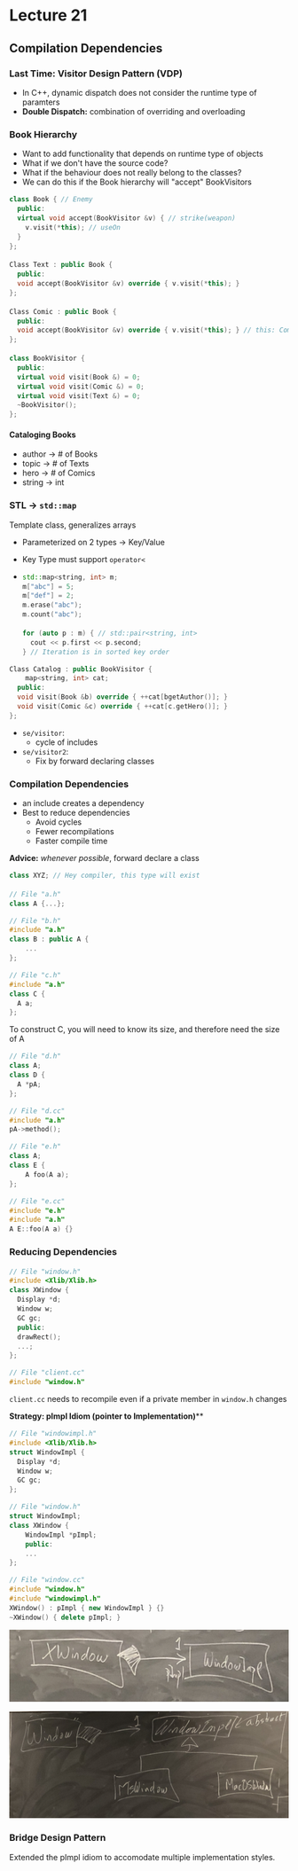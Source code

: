 # Lecture 21

## Compilation Dependencies

### Last Time: Visitor Design Pattern (VDP)

- In C++, dynamic dispatch does not consider the runtime type of paramters
- **Double Dispatch:** combination of overriding and overloading 



### Book Hierarchy

- Want to add functionality that depends on runtime type of objects
- What if we don't have the source code?
- What if the behaviour does not really belong to the classes?
- We can do this if the Book hierarchy will "accept" BookVisitors

```cpp
class Book { // Enemy
  public:
  virtual void accept(BookVisitor &v) { // strike(weapon)
    v.visit(*this); // useOn
  }
};

Class Text : public Book {
  public:
  void accept(BookVisitor &v) override { v.visit(*this); }
};

Class Comic : public Book {
  public:
  void accept(BookVisitor &v) override { v.visit(*this); } // this: Comic
};

class BookVisitor {
  public:
  virtual void visit(Book &) = 0;
  virtual void visit(Comic &) = 0;
  virtual void visit(Text &) = 0;
  ~BookVisitor();
};
```

#### Cataloging Books

- author -> # of Books
- topic -> # of Texts
- hero -> # of Comics
- string -> int



### STL -> `std::map`

Template class, generalizes arrays

- Parameterized on 2 types -> Key/Value

- Key Type must support `operator<`

- ```cpp
  std::map<string, int> m;
  m["abc"] = 5;
  m["def"] = 2;
  m.erase("abc");
  m.count("abc");
  
  for (auto p : m) { // std::pair<string, int>
    cout << p.first << p.second;
  } // Iteration is in sorted key order
  ```

```cpp
Class Catalog : public BookVisitor {
	map<string, int> cat;
  public:
  void visit(Book &b) override { ++cat[bgetAuthor()]; }
  void visit(Comic &c) override { ++cat[c.getHero()]; }
};
```

- `se/visitor`: 
  - cycle of includes
- `se/visitor2`:
  - Fix by forward declaring classes



### Compilation Dependencies

- an include creates a dependency
- Best to reduce dependencies
  - Avoid cycles
  - Fewer recompilations
  - Faster compile time

**Advice:** *whenever possible*, forward declare a class

```cpp
class XYZ; // Hey compiler, this type will exist

// File "a.h"
class A {...};
```

```cpp
// File "b.h"
#include "a.h"
class B : public A {
	...
};
```

```cpp
// File "c.h"
#include "a.h"
class C {
  A a;
};
```

To construct C, you will need to know its size, and therefore need the size of A

```cpp
// File "d.h"
class A;
class D {
  A *pA;
};
```

```cpp
// File "d.cc"
#include "a.h"
pA->method();
```

```cpp
// File "e.h"
class A;
class E {
	A foo(A a);
};
```

```cpp
// File "e.cc"
#include "e.h"
#include "a.h"
A E::foo(A a) {}
```



### Reducing Dependencies

```cpp
// File "window.h"
#include <Xlib/Xlib.h>
class XWindow {
  Display *d;
  Window w;
  GC gc;
  public:
  drawRect();
  ...;
};
```

```cpp
// File "client.cc"
#include "window.h"
```

`client.cc` needs to recompile even if a private member in `window.h` changes

**Strategy: pImpl Idiom (pointer to Implementation)****

```cpp
// File "windowimpl.h"
#include <Xlib/Xlib.h>
struct WindowImpl {
  Display *d;
  Window w;
  GC gc;
};
```

```cpp
// File "window.h"
struct WindowImpl;
class XWindow {
	WindowImpl *pImpl;
	public:
	...
};
```

```cpp
// File "window.cc"
#include "window.h"
#include "windowimpl.h"
XWindow() : pImpl { new WindowImpl } {}
~XWindow() { delete pImpl; }
```

![BRIDGE_1](./Pictures/BRIDGE_1.jpg)

![BRIDGE_2](./Pictures/BRIDGE_2.jpg)



### Bridge Design Pattern

Extended the pImpl idiom to accomodate multiple implementation styles. 





